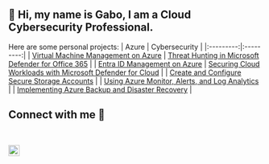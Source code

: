 ## 🤖 Hi, my name is Gabo, I am a Cloud Cybersecurity Professional.
Here are some personal projects:
| Azure  | Cybersecurity  |
|:---------:|:---------:|
| [Virtual Machine Management on Azure](https://github.com/gabomartini/Azure-VM-Management) | [Threat Hunting in Microsoft Defender for Office 365](https://github.com/gabomartini/Threat-Hunting-in-MDO365) |
| [Entra ID Management on Azure](https://github.com/gabomartini/Entra-ID-Management) | [Securing Cloud Workloads with Microsoft Defender for Cloud](https://github.com/gabomartini/Defender-for-Cloud-Security) |
| [Create and Configure Secure Storage Accounts](https://github.com/gabomartini/Azure-Storage-Management) | 
| [Using Azure Monitor, Alerts, and Log Analytics](https://github.com/gabomartini/Azure-Monitor-and-Alerts)  | 
| [Implementing Azure Backup and Disaster Recovery](https://github.com/gabomartini/Azure-Backup-Disaster-Recovery)  | 

<div class="markdown-heading" dir="auto"><h2 class="heading-element" dir="auto">Connect with me 📲</h2><a id="user-content-connect-with-me" class="anchor" aria-label="Permalink: 🤳Connect with me:" href="#connect-with-me"><svg class="octicon octicon-link" viewBox="0 0 16 16" version="1.1" width="16" height="16" aria-hidden="true">
<p dir="auto"><a href="https://www.linkedin.com/in/gabomartini/" rel="nofollow"><img align="left" alt="Josh | LinkedIn" width="22px" src="https://camo.githubusercontent.com/70a7364e4cab5012925da3ac158a64a992e400152b366dbb71b90fef4b4a1264/68747470733a2f2f63646e2e6a7364656c6976722e6e65742f6e706d2f73696d706c652d69636f6e734076332f69636f6e732f6c696e6b6564696e2e737667" data-canonical-src="https://cdn.jsdelivr.net/npm/simple-icons@v3/icons/linkedin.svg" style="max-width: 100%;"></a></p>
</article>
  </div>


<!--
"Virtual Machine Management on Azure" https://github.com/gabomartini/Azure-VM-Management
"Building Secure Virtual Networks on Azure" https://github.com/gabomartini/Azure-Vnet-Secure-Deployment
"Using Azure Monitor, Alerts, and Log Analytics" https://github.com/gabomartini/Azure-Monitor-and-Alerts
https://www.linkedin.com/in/gabomartini/
**gabomartini/gabomartini** is a ✨ _special_ ✨ repository because its `README.md` (this file) appears on your GitHub profile.

Here are some ideas to get you started:

- 🔭 I’m currently working on ...
- 🌱 I’m currently learning ...
- 👯 I’m looking to collaborate on ...
- 🤔 I’m looking for help with ...
- 💬 Ask me about ...
- 📫 How to reach me: ...
- 😄 Pronouns: ...
- ⚡ Fun fact: ...
-->
